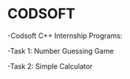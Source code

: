 # CODSOFT 
-Codsoft C++ Internship Programs:

-Task 1:
 Number Guessing Game
 
-Task 2: 
 Simple Calculator
